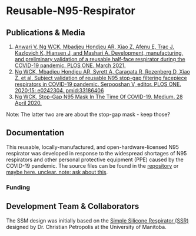 # Reusable-N95-Respirator

## Publications & Media
1. [Anwari V, Ng WCK, Mbadjeu Hondjeu AR, Xiao Z, Afenu E, Trac J, Kazlovich K, Hiansen J, and Mashari A. Development, manufacturing, and preliminary validation of a reusable half-face respirator during the COVID-19 pandemic. PLOS ONE. March 2021.](https://journals.plos.org/plosone/article?id=10.1371/journal.pone.0247575)
2. [Ng WCK, Mbadjeu Hondjeu AR, Syrett A, Caragata R, Rozenberg D, Xiao Z, et al. Subject validation of reusable N95 stop-gap filtering facepiece respirators in COVID-19 pandemic. Serpooshan V, editor. PLOS ONE. 2020;15: e0242304. pmid:33186406](https://journals.plos.org/plosone/article?id=10.1371/journal.pone.0242304)
3. [Ng WCK. Stop-Gap N95 Mask In The Time Of COVID-19. Medium. 28 April 2020.](https://medium.com/@williamckng/stop-gap-n95-mask-in-the-time-of-covid-19-a615be38eb31)

Note: The latter two are are about the stop-gap mask - keep those?

## Documentation
This reusable, locally-manufactured, and open-hardware-licensed N95 respirator was developed in response to the widespread shortages of N95 respirators and other personal protective equipment (PPE) caused by the COVID-19 pandemic. The source files can be found in the [repository](https://github.com/tgh-apil/Reusable-N95-Respirator/tree/master/source%20files) or [maybe here. unclear. note: ask about this](https://github.com/tgh-apil/Reusable-N95-Respirator/tree/master/02-Design%20Types/Simple%20Silicone%20Mask%20%22SSM%22).

### Funding

## Development Team & Collaborators
The SSM design was initially based on the [Simple Silicone Respirator (SSR)](https://github.com/cpetropolis/Simple-Silicone-Respirator) designed by Dr. Christian Petropolis at the University of Manitoba. 
